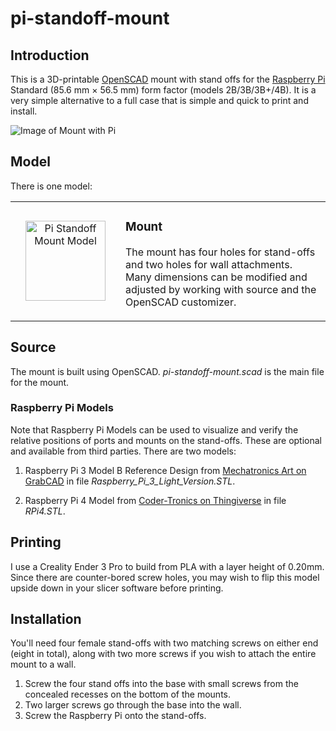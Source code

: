 # pi-standoff-mount

## Introduction

This is a 3D-printable [OpenSCAD](https://openscad.org/) mount with stand
offs for the [Raspberry Pi](https://www.raspberrypi.org/) Standard (85.6 mm
× 56.5 mm) form factor (models 2B/3B/3B+/4B). It is a very simple alternative
to a full case that is simple and quick to print and install.

![Image of Mount with Pi](../media/media/mount-view.jpg?raw=true "Pi Standoff Mount with Pi")

## Model

There is one model:

<div class="model" data-name="Pi Standoff Mount" data-icon-size="128" data-left-icon="pi-standoff-mount.icon.png" data-left="pi-standoff-mount.stl"><!-- expanded by annotate-model --><table align="center" width="100%"><tbody><tr width="100%"><td align="center" width="160" height="160"><a href="../media/media/pi-standoff-mount.stl" target="_blank" title="View Pi Standoff Mount Model"><img src="../media/media/pi-standoff-mount.icon.png" alt="Pi Standoff Mount Model" width="128" height="128" /></a></td><td>

### Mount

The mount has four holes for stand-offs and two holes for wall attachments. Many dimensions
can be modified and adjusted by working with source and the OpenSCAD customizer.

</td></tr></tbody></table></div>

## Source

The mount is built using OpenSCAD. *pi-standoff-mount.scad* is the main
file for the mount.

### Raspberry Pi Models

Note that Raspberry Pi Models can be used to visualize and verify the relative
positions of ports and mounts on the stand-offs. These are optional and
available from third parties. There are two models:

1.  Raspberry Pi 3 Model B Reference Design from [Mechatronics Art on GrabCAD](https://grabcad.com/library/raspberry-pi-3-reference-design-model-b-rpi-raspberrypi-raspberry-pi-1)
    in file *Raspberry\_Pi\_3\_Light\_Version.STL*.

2.  Raspberry Pi 4 Model from [Coder-Tronics on Thingiverse](https://www.thingiverse.com/thing:3732868)
    in file *RPi4.STL*.

## Printing

I use a Creality Ender 3 Pro to build from PLA with a layer height of 0.20mm.
Since there are counter-bored screw holes, you may wish to flip this model
upside down in your slicer software before printing.

## Installation

You'll need four female stand-offs with two matching screws on either end
(eight in total), along with two more screws if you wish to attach the
entire mount to a wall.

1.  Screw the four stand offs into the base with small screws from the
    concealed recesses on the bottom of the mounts.
2.  Two larger screws go through the base into the wall.
3.  Screw the Raspberry Pi onto the stand-offs.
